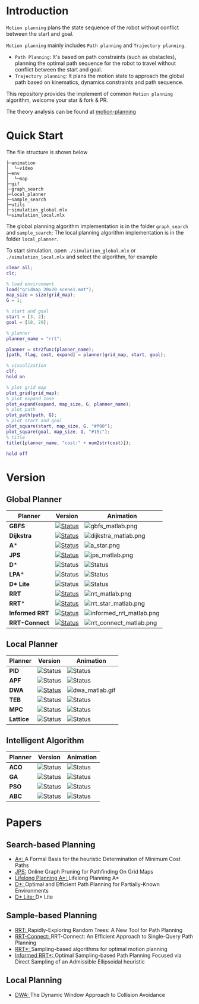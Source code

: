 
# Introduction

`Motion planning` plans the state sequence of the robot without conflict between the start and goal. 

`Motion planning` mainly includes `Path planning` and `Trajectory planning`.

* `Path Planning`: It's based on path constraints (such as obstacles), planning the optimal path sequence for the robot to travel without conflict between the start and goal.
* `Trajectory planning`: It plans the motion state to approach the global path based on kinematics, dynamics constraints and path sequence.

This repository provides the implement of common `Motion planning` algorithm, welcome your star & fork & PR.

The theory analysis can be found at [motion-planning](https://blog.csdn.net/frigidwinter/category_11410243.html)

# Quick Start

The file structure is shown below

```
├─animation
│  └─video
├─env
│  └─map
├─gif
├─graph_search
├─local_planner
├─sample_search
├─utils
├─simulation_global.mlx
└─simulation_local.mlx
```

The global planning algorithm implementation is in the folder `graph_search` and `sample_search`; The local planning algorithm implementation is in the folder `local_planner`.

To start simulation, open `./simulation_global.mlx` or `./simulation_local.mlx` and select the algorithm, for example

```matlab
clear all;
clc;

% load environment
load("gridmap_20x20_scene1.mat");
map_size = size(grid_map);
G = 1;

% start and goal
start = [3, 2];
goal = [18, 29];

% planner
planner_name = "rrt";

planner = str2func(planner_name);
[path, flag, cost, expand] = planner(grid_map, start, goal);

% visualization
clf;
hold on

% plot grid map
plot_grid(grid_map);
% plot expand zone
plot_expand(expand, map_size, G, planner_name);
% plot path
plot_path(path, G);
% plot start and goal
plot_square(start, map_size, G, "#f00");
plot_square(goal, map_size, G, "#15c");
% title
title([planner_name, "cost:" + num2str(cost)]);

hold off
```

# Version
## Global Planner

Planner      |    Version    | Animation   
------------ | --------- | --------- 
**GBFS**     | [![Status](https://img.shields.io/badge/done-v1.0-brightgreen)](https://github.com/ai-winter/matlab_motion_planning/blob/master/graph_search/gbfs.m)     | ![gbfs_matlab.png](gif/gbfs_matlab.png)
**Dijkstra**     | [![Status](https://img.shields.io/badge/done-v1.0-brightgreen)](https://github.com/ai-winter/matlab_motion_planning/blob/master/graph_search/dijkstra.m) | ![dijkstra_matlab.png](gif/dijkstra_matlab.png)
**A***     | [![Status](https://img.shields.io/badge/done-v1.0-brightgreen)](https://github.com/ai-winter/matlab_motion_planning/blob/master/graph_search/a_star.m) | ![a_star.png](gif/a_star_matlab.png)
**JPS**                 | [![Status](https://img.shields.io/badge/done-v1.0-brightgreen)](https://github.com/ai-winter/matlab_motion_planning/blob/master/graph_search/jps.m) |  ![jps_matlab.png](gif/jps_matlab.png)
**D***              | ![Status](https://img.shields.io/badge/develop-v1.0-red) | ![Status](https://img.shields.io/badge/gif-none-yellow) 
**LPA***                 | ![Status](https://img.shields.io/badge/develop-v1.0-red) | ![Status](https://img.shields.io/badge/gif-none-yellow) 
**D\* Lite**                 | ![Status](https://img.shields.io/badge/develop-v1.0-red) |![Status](https://img.shields.io/badge/gif-none-yellow) 
**RRT**                 | [![Status](https://img.shields.io/badge/done-v1.0-brightgreen)](https://github.com/ai-winter/matlab_motion_planning/blob/master/sample_search/rrt.m) | ![rrt_matlab.png](gif/rrt_matlab.png)
**RRT***               | [![Status](https://img.shields.io/badge/done-v1.0-brightgreen)](https://github.com/ai-winter/matlab_motion_planning/blob/master/sample_search/rrt_star.m) |![rrt_star_matlab.png](gif/rrt_star_matlab.png)
**Informed RRT**        | [![Status](https://img.shields.io/badge/done-v1.0-brightgreen)](https://github.com/ai-winter/matlab_motion_planning/blob/master/sample_search/informed_rrt.m) |![informed_rrt_matlab.png](gif/informed_rrt_matlab.png)
**RRT-Connect**               | [![Status](https://img.shields.io/badge/done-v1.0-brightgreen)](https://github.com/ai-winter/matlab_motion_planning/blob/master/sample_search/rrt_connect.m) |![rrt_connect_matlab.png](gif/rrt_connect_matlab.png)

## Local Planner
| Planner |  Version    | Animation                                             |
| ------- | -------------------------------------------------------- | -------------------------------------------------------- | 
| **PID**   | ![Status](https://img.shields.io/badge/develop-v1.0-red) | ![Status](https://img.shields.io/badge/gif-none-yellow) 
| **APF**   | ![Status](https://img.shields.io/badge/develop-v1.0-red) | ![Status](https://img.shields.io/badge/gif-none-yellow) 
| **DWA**  | [![Status](https://img.shields.io/badge/done-v1.0-brightgreen)](https://github.com/ai-winter/matlab_motion_planning/blob/master/local_planner/dwa.m) | ![dwa_matlab.gif](gif/dwa_matlab.gif)
| **TEB** | ![Status](https://img.shields.io/badge/develop-v1.0-red) | ![Status](https://img.shields.io/badge/gif-none-yellow) 
| **MPC** | ![Status](https://img.shields.io/badge/develop-v1.0-red) | ![Status](https://img.shields.io/badge/gif-none-yellow) 
| **Lattice** | ![Status](https://img.shields.io/badge/develop-v1.0-red) | ![Status](https://img.shields.io/badge/gif-none-yellow) 

## Intelligent Algorithm

| Planner | Version    | Animation                                                 |
| ------- | -------------------------------------------------------- | -------------------------------------------------------- 
| **ACO** | ![Status](https://img.shields.io/badge/develop-v1.0-red) | ![Status](https://img.shields.io/badge/gif-none-yellow) 
| **GA**  | ![Status](https://img.shields.io/badge/develop-v1.0-red) | ![Status](https://img.shields.io/badge/gif-none-yellow) 
| **PSO** | ![Status](https://img.shields.io/badge/develop-v1.0-red) | ![Status](https://img.shields.io/badge/gif-none-yellow) 
| **ABC** | ![Status](https://img.shields.io/badge/develop-v1.0-red) | ![Status](https://img.shields.io/badge/gif-none-yellow) 


# Papers
## Search-based Planning
* [A*: ](https://ieeexplore.ieee.org/document/4082128) A Formal Basis for the heuristic Determination of Minimum Cost Paths
* [JPS:](https://ojs.aaai.org/index.php/AAAI/article/view/7994) Online Graph Pruning for Pathfinding On Grid Maps
* [Lifelong Planning A*: ](https://www.cs.cmu.edu/~maxim/files/aij04.pdf) Lifelong Planning A*
* [D*: ](http://web.mit.edu/16.412j/www/html/papers/original_dstar_icra94.pdf) Optimal and Efficient Path Planning for Partially-Known Environments
* [D* Lite: ](http://idm-lab.org/bib/abstracts/papers/aaai02b.pdf) D* Lite

## Sample-based Planning
* [RRT: ](http://msl.cs.uiuc.edu/~lavalle/papers/Lav98c.pdf) Rapidly-Exploring Random Trees: A New Tool for Path Planning
* [RRT-Connect: ](http://www-cgi.cs.cmu.edu/afs/cs/academic/class/15494-s12/readings/kuffner_icra2000.pdf) RRT-Connect: An Efficient Approach to Single-Query Path Planning
* [RRT*: ](https://journals.sagepub.com/doi/abs/10.1177/0278364911406761) Sampling-based algorithms for optimal motion planning
* [Informed RRT*: ](https://arxiv.org/abs/1404.2334) Optimal Sampling-based Path Planning Focused via Direct Sampling of an Admissible Ellipsoidal heuristic

## Local Planning

* [DWA: ](https://www.ri.cmu.edu/pub_files/pub1/fox_dieter_1997_1/fox_dieter_1997_1.pdf) The Dynamic Window Approach to Collision Avoidance